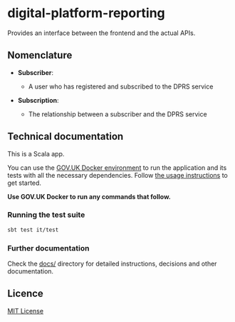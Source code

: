 # digital-platform-reporting

Provides an interface between the frontend and the actual APIs.

## Nomenclature

- **Subscriber**:
    * A user who has registered and subscribed to the DPRS service

- **Subscription**:
    * The relationship between a subscriber and the DPRS service

## Technical documentation

This is a Scala app.

You can use the [GOV.UK Docker environment](https://github.com/alphagov/govuk-docker) to run the application and its tests with all the necessary dependencies. Follow [the usage instructions](https://github.com/alphagov/govuk-docker#usage) to get started.

**Use GOV.UK Docker to run any commands that follow.**

### Running the test suite

```bash
sbt test it/test
```

### Further documentation

Check the [docs/](docs/) directory for detailed instructions, decisions and other documentation.

## Licence

[MIT License](LICENCE)
